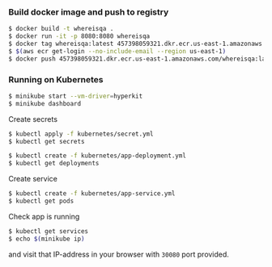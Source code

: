 ### Build docker image and push to registry

```bash
$ docker build -t whereisqa .
$ docker run -it -p 8080:8080 whereisqa
$ docker tag whereisqa:latest 457398059321.dkr.ecr.us-east-1.amazonaws.com/whereisqa:latest
$ $(aws ecr get-login --no-include-email --region us-east-1)
$ docker push 457398059321.dkr.ecr.us-east-1.amazonaws.com/whereisqa:latest
```

### Running on Kubernetes

```bash
$ minikube start --vm-driver=hyperkit
$ minikube dashboard
```

Create secrets

```bash
$ kubectl apply -f kubernetes/secret.yml
$ kubectl get secrets
```

```bash
$ kubectl create -f kubernetes/app-deployment.yml
$ kubectl get deployments
```

Create service

```bash
$ kubectl create -f kubernetes/app-service.yml
$ kubectl get pods
```

Check app is running

```bash
$ kubectl get services
$ echo $(minikube ip)
```

and visit that IP-address in your browser with `30080` port provided.
